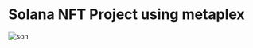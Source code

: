 # Solana NFT Project using metaplex

![son](https://user-images.githubusercontent.com/48439083/145458510-1cf51931-b2ae-48fd-8223-4c3a2f5b17e2.jpg)
